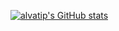 [![alvatip's GitHub stats](https://github-readme-stats.vercel.app/api?username=alvatip&theme=tokyonight)](https://github.com/anuraghazra/github-readme-stats)



<!--
**alvatip/alvatip** is a ✨ _special_ ✨ repository because its `README.md` (this file) appears on your GitHub profile.

Here are some ideas to get you started:

- 🔭 I’m currently working on ...
- 🌱 I’m currently learning ...
- 👯 I’m looking to collaborate on ...
- 🤔 I’m looking for help with ...
- 💬 Ask me about ...
- 📫 How to reach me: ...
- 😄 Pronouns: ...
- ⚡ Fun fact: ...
-->
